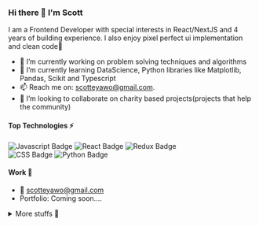 ### Hi there 👋 I'm Scott

I am a Frontend Developer with special interests in React/NextJS and 4 years of building experience. I also enjoy pixel perfect ui implementation and clean code🙂

- 🔭 I’m currently working on problem solving techniques and algorithms
- 🌱 I’m currently learning DataScience, Python libraries like Matplotlib, Pandas, Scikit and Typescript
- 📫  Reach me on: scotteyawo@gmail.com.
- 👯 I’m looking to collaborate on charity based projects(projects that help the community)

#### Top Technologies ⚡️

![Javascript Badge](https://img.shields.io/badge/-Javascript-F0DB4F?style=for-the-badge&labelColor=black&logo=javascript&logoColor=F0DB4F)
 ![React Badge](https://img.shields.io/badge/-React-61DBFB?style=for-the-badge&labelColor=black&logo=react&logoColor=61DBFB)
 ![Redux Badge](https://img.shields.io/badge/-Redux-764ABC?style=for-the-badge&labelColor=black&logo=redux&logoColor=764ABC)   
 ![CSS Badge](https://img.shields.io/badge/-Css-1572B6?style=for-the-badge&labelColor=black&logo=css3&logoColor=#1572B6)
 ![Python Badge](https://img.shields.io/badge/-Python-3776AB?style=for-the-badge&labelColor=black&logo=python&logoColor=#3776AB)
 

#### Work 💼

- :email: scotteyawo@gmail.com
- Portfolio: Coming soon....

<details>
<summary>
  More stuffs 🌚
</summary>
 
#### Github Stats 😁
![Github stats](https://github-readme-stats.vercel.app/api?username=babsmutini&count_private=true&theme=dark&hide=contribs,issues)
 
[![GitHub Streak](https://github-readme-streak-stats.herokuapp.com?user=babsmutini&date_format=M%20j%5B%2C%20Y%5D)](https://git.io/streak-stats)

 [![Scott's github stats](https://github-readme-stats.vercel.app/api?username=babsmutini)](https://github.com/babsmutini/github-readme-stats)
 
 ![Your Repository's Stats](https://github-readme-stats.vercel.app/api/top-langs/?username=Your_GitHub_Username&theme=blue-green)
  
#### Wakatime Stats 🚶🏾‍♂️ 
![Wakatime Stats](https://wakatime.com/badge/user/3b357963-a5f1-445c-9d09-2832af1f293d.svg)

</details>
<!--
**Babsmutini/Babsmutini** is a ✨ _special_ ✨ repository because its `README.md` (this file) appears on your GitHub profile.

Here are some ideas to get you started:

- 🔭 I’m currently working on ...
- 🌱 I’m currently learning ...
- 👯 I’m looking to collaborate on ...
- 🤔 I’m looking for help with ...
- 💬 Ask me about ...
- 📫 How to reach me: ...
- 😄 Pronouns: ...
- ⚡ Fun fact: ...
-->
